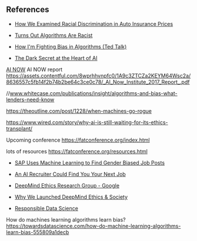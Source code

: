 ## References 

* [How We Examined Racial Discrimination in Auto Insurance Prices](https://www.propublica.org/article/minority-neighborhoods-higher-car-insurance-premiums-methodology)

* [Turns Out Algorithms Are Racist](https://newrepublic.com/article/144644/turns-algorithms-racist?utm_content=buffer7f3ea&utm_medium=social&utm_source=twitter.com&utm_campaign=buffer)

* [How I'm Fighting Bias in Algorithms (Ted Talk)](http://www.ted.com/talks/joy_buolamwini_how_i_m_fighting_bias_in_algorithms)

* [The Dark Secret at the Heart of AI](https://www.technologyreview.com/s/604087/the-dark-secret-at-the-heart-of-ai/)

[AI NOW](https://ainowinstitute.org/)
AI NOW report
https://assets.contentful.com/8wprhhvnpfc0/1A9c3ZTCZa2KEYM64Wsc2a/8636557c5fb14f2b74b2be64c3ce0c78/_AI_Now_Institute_2017_Report_.pdf

//www.whitecase.com/publications/insight/algorithms-and-bias-what-lenders-need-know

https://theoutline.com/post/1228/when-machines-go-rogue

https://www.wired.com/story/why-ai-is-still-waiting-for-its-ethics-transplant/

Upcoming conference
https://fatconference.org/index.html

lots of resources
https://fatconference.org/resources.html 

* [SAP Uses Machine Learning to Find Gender Biased Job Posts](https://www.hrtechnologist.com/news/requisitionjob-posting/sap-uses-machine-learning-to-find-gender-biased-job-posts/)

* [An AI Recruiter Could Find You Your Next Job](https://www.technologyreview.com/the-download/609570/an-ai-recruiter-could-find-you-your-next-job/)

* [DeepMind Ethics Research Group - Google](https://deepmind.com/applied/deepmind-ethics-society/research/)

* [Why We Launched DeepMind Ethics & Society](https://deepmind.com/blog/why-we-launched-deepmind-ethics-society/)

* [Responsible Data Science](http://www.responsibledatascience.org/)

How do machines learning algorithms learn bias?
https://towardsdatascience.com/how-do-machine-learning-algorithms-learn-bias-555809a1decb
